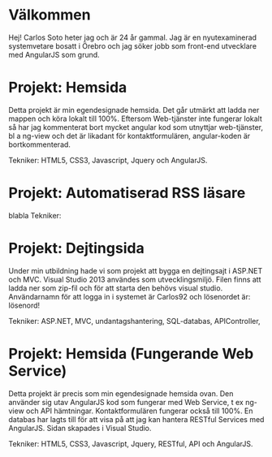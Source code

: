 # Välkommen
Hej! Carlos Soto heter jag och är 24 år gammal. Jag är en nyutexaminerad systemvetare bosatt i Örebro och jag söker jobb som front-end utvecklare med AngularJS som grund.

# Projekt: Hemsida
Detta projekt är min egendesignade hemsida. Det går utmärkt att ladda ner mappen och köra lokalt till 100%. Eftersom Web-tjänster inte fungerar lokalt så har jag kommenterat bort mycket angular kod som utnyttjar web-tjänster, bl a ng-view och det är likadant för kontaktformulären, angular-koden är bortkommenterad.

Tekniker: HTML5, CSS3, Javascript, Jquery och AngularJS.


# Projekt: Automatiserad RSS läsare
blabla
Tekniker:

# Projekt: Dejtingsida
Under min utbildning hade vi som projekt att bygga en dejtingsajt i ASP.NET och MVC. Visual Studio 2013 användes som utvecklingsmiljö. Filen finns att ladda ner som zip-fil och för att starta den behövs visual studio. 
Användarnamn för att logga in i systemet är Carlos92 och lösenordet är: lösenord!

Tekniker: ASP.NET, MVC, undantagshantering, SQL-databas, APIController, 


# Projekt: Hemsida (Fungerande Web Service)
Detta projekt är precis som min egendesignade hemsida ovan. Den använder sig utav AngularJS kod som fungerar med Web Service, t ex ng-view och API hämtningar. Kontaktformulären fungerar också till 100%. En databas har lagts till för att visa på att jag kan hantera RESTful Services med AngularJS. Sidan skapades i Visual Studio. 

Tekniker: HTML5, CSS3, Javascript, Jquery, RESTful, API och AngularJS.

